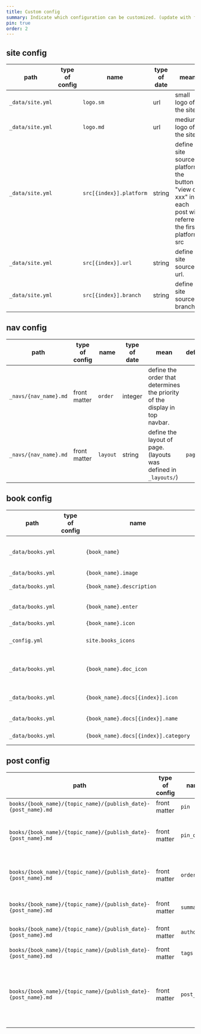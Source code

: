 ```yaml
---
title: Custom config
summary: Indicate which configuration can be customized. (update with features)
pin: true
order: 2
---
```


## site config 

path | type of config | name | type of date | mean | default
--   | ---            | ---  | ---          | ---  | ---
`_data/site.yml` | | `logo.sm` | url | small logo of the site | `site.logo`
`_data/site.yml` | | `logo.md` | url | medium logo of the site | `site.image`
`_data/site.yml` | | `src[{index}].platform` | string | define site source platform.<br>the button "view on xxx" in each post will referrent the first platform src | `GitHub`
`_data/site.yml` | | `src[{index}].url`      | string | define site source url. | ==require==
`_data/site.yml` | | `src[{index}].branch`   | string | define site source branch. | `nil`

## nav config

path | type of config | name | type of date | mean | default
--   | ---            | ---  | ---          | ---  | ---
`_navs/{nav_name}.md` | front matter | `order`  | integer | define the order that determines the priority of the display in top navbar.
`_navs/{nav_name}.md` | front matter | `layout` | string  | define the layout of page. <br> (layouts was defined in `_layouts/`) |  `page`

## book config 

path | type of config | name | type of date | mean | default
--   | ---            | ---  | ---          | ---  | ---
`_data/books.yml` | | `{book_name}`                        | string | define book name. then you will see the name in 'books' page. | `nil`
`_data/books.yml` | | `{book_name}.image`                  | string | define book image. | `site.books.image`
`_data/books.yml` | | `{book_name}.description`            | string | define book description. | `site.books.description`
`_data/books.yml` | | `{book_name}.enter`                  | string | define book enter url. pattern: `{topic}/{post_name}` | the url of first post in first topic
`_data/books.yml` | | `{book_name}.icon`                 | string | define book icon. | `nil`
`_config.yml`     | | `site.books_icons`                 | array  | define a series of default icons for book's topic | `nil`
`_data/books.yml` | | `{book_name}.doc_icon`             | string | define the default icon of this book's topics. if `none` icon don't display. | `site.books_icons`
`_data/books.yml` | | `{book_name}.docs[{index}].icon`   | string | define book icon. if `none` icon don't display. | `./{doc_icon}`
`_data/books.yml` | | `{book_name}.docs[{index}].name`       | string | define the name of book's topic. | `./{category_id}`
`_data/books.yml` | | `{book_name}.docs[{index}].category`   | string | define the id of book's topic. |  ==required==

## post config 

path | type of config | name | type of date | mean | default
--   | ---            | ---  | ---          | ---  | ---
`books/{book_name}/{topic_name}/{publish_date}-{post_name}.md` | front matter | `pin`         | boolean | if `true` the post will be pined at top in post list. | `false`
`books/{book_name}/{topic_name}/{publish_date}-{post_name}.md` | front matter | `pin_order`   | integer | sort pined posts according to the order from low to high. if order is nil the post will be queued last and display in the order of published data. | `999`
`books/{book_name}/{topic_name}/{publish_date}-{post_name}.md` | front matter | `order`       | integer | sort posts according to the order from low to high. if order is nil the post will be queued last and display in the order of published data. | `nil`
`books/{book_name}/{topic_name}/{publish_date}-{post_name}.md` | front matter | `summary`     | string | a post summary that will display below the title in post page. | `nil`
`books/{book_name}/{topic_name}/{publish_date}-{post_name}.md` | front matter | `author`      | string | indicate the author of this post. it will reference the file `_data/authros.yml` by name. | `site.default.{post scope}.author`
`books/{book_name}/{topic_name}/{publish_date}-{post_name}.md` | front matter | `tags`        | array | define a tag list that will help us to find this post in some where. | `nil`
`books/{book_name}/{topic_name}/{publish_date}-{post_name}.md` | front matter | `post_id`     | string | if want to referent a post in site, you can add this in the post you want to referent <br>and referent it by `{% raw %}{% include tools/post_url_in_site.liquid post_id='HOW_TO_ADD_A_BOOK' %}{% endraw %}`. then you will get a url you want. | `nil`
